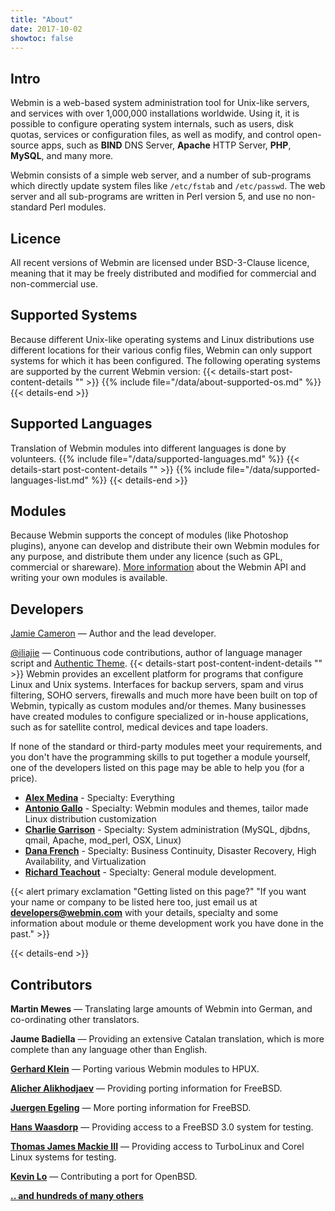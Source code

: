 ```yaml
---
title: "About"
date: 2017-10-02
showtoc: false
---
```


## Intro

Webmin is a web-based system administration tool for Unix-like servers, and services with over 1,000,000 installations worldwide. Using it, it is possible to configure operating system internals, such as users, disk quotas, services or configuration files, as well as modify, and control open-source apps, such as **BIND** DNS Server, **Apache** HTTP Server, **PHP**, **MySQL**, and many more.

Webmin consists of a simple web server, and a number of sub-programs which directly update system files like `/etc/fstab` and `/etc/passwd`. The web server and all sub-programs are written in Perl version 5, and use no non-standard Perl modules.

## Licence

All recent versions of Webmin are licensed under BSD-3-Clause licence, meaning that it may be freely distributed and modified for commercial and non-commercial use.

## Supported Systems
Because different Unix-like operating systems and Linux distributions use different locations for their various config files, Webmin can only support systems for which it has been configured. The following operating systems are supported by the current Webmin version:
{{< details-start post-content-details "<i class='wm wm-linux'></i>"  >}}
{{% include file="/data/about-supported-os.md" %}}
{{< details-end >}}

## Supported Languages
Translation of Webmin modules into different languages is done by volunteers. {{% include file="/data/supported-languages.md" %}}
{{< details-start post-content-details "<i class='wm wm-language'></i>"  >}}
{{% include file="/data/supported-languages-list.md" %}}
{{< details-end >}}

## Modules
Because Webmin supports the concept of modules (like Photoshop plugins), anyone can develop and distribute their own Webmin modules for any purpose, and distribute them under any licence (such as GPL, commercial or shareware). [More information](https://doxfer.webmin.com/Webmin/ModuleDevelopment) about the Webmin API and writing your own modules is available.

## Developers
[Jamie Cameron](/about-jamie) &mdash; Author and the lead developer.

[@iliajie](https://github.com/iliajie) &mdash; Continuous code contributions, author of language manager script and [Authentic Theme](https://github.com/webmin/authentic-theme).
{{< details-start post-content-indent-details "<i class='wm wm-users-cog'></i>"  >}}
Webmin provides an excellent platform for programs that configure Linux and Unix systems. Interfaces for backup servers, spam and virus filtering, SOHO servers, firewalls and much more have been built on top of Webmin, typically as custom modules and/or themes. Many businesses have created modules to configure specialized or in-house applications, such as for satellite control, medical devices and tape loaders.

If none of the standard or third-party modules meet your requirements, and you don't have the programming skills to put together a module yourself, one of the developers listed on this page may be able to help you (for a price).

* [**Alex Medina**](mailto:alex@alexmedina.name) - Specialty: Everything
* [**Antonio Gallo**](mailto:agx@linux.it) - Specialty: Webmin modules and themes, tailor made Linux distribution customization
* [**Charlie Garrison**](mailto:garrison@zeta.org.au) - Specialty: System administration (MySQL, djbdns, qmail, Apache, mod\_perl, OSX, Linux)
* [**Dana French**](dfrench@mtxia.com) - Specialty: Business Continuity, Disaster Recovery, High Availability, and Virtualization
* [**Richard Teachout**](http://www.teachout.com/) - Specialty: General module development.

{{< alert primary exclamation "Getting listed on this page?" "If you want your name or company to be listed here too, just email us at **[developers@webmin.com](mailto:developers@webmin.com)** with your details, specialty and some information about module or theme development work you have done in the past." >}}

{{< details-end >}}

## Contributors

**Martin Mewes** &mdash; Translating large amounts of Webmin into German, and co-ordinating other translators.

**Jaume Badiella** &mdash; Providing an extensive Catalan translation, which is more complete than any language other than English.

**[Gerhard Klein](mailto:gerhard@Klein-home.de)** &mdash; Porting various Webmin modules to HPUX.

**[Alicher Alikhodjaev](mailto:cher@park.ru)** &mdash; Providing porting information for FreeBSD.

**[Juergen Egeling](mailto:egeling@punkt.de)** &mdash; More porting information for FreeBSD.

**[Hans Waasdorp](mailto:hansw@imco.nl)** &mdash; Providing access to a FreeBSD 3.0 system for testing.

**[Thomas James Mackie III](mailto:tmackie@awak.com)** &mdash; Providing access to TurboLinux and Corel Linux systems for testing.

**[Kevin Lo](mailto:kevlo@openbsd.org)** &mdash; Contributing a port for OpenBSD.

**[.. and hundreds of many others](https://github.com/webmin/webmin/graphs/contributors)**


